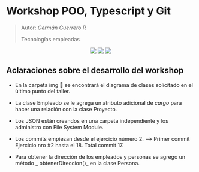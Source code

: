 # Workshop POO, Typescript y Git

> Autor: _Germán Guerrero R_
>
> Tecnologías empleadas



<center> 
    <img src="https://img.shields.io/badge/TypeScript-blue?logo=typescript&logoColor=white" />   
    <img src="https://img.shields.io/badge/Git-F05032?logo=git&logoColor=white" />
    <img src="https://img.shields.io/badge/JSON-F05032?logo=JSON&logoColor=white" /> 
</center>



##  Aclaraciones sobre el desarrollo del workshop

- En la carpeta img 📂 se encontrará el diagrama de clases solicitado en el último punto del taller.

- La clase Empleado se le agrega un atributo adicional de _cargo_ para hacer una relación con la clase Proyecto.

- Los JSON están creandos en una carpeta independiente y los administro con File System Module. 

- Los commits empiezan desde el ejercicio número 2. --> Primer commit Ejercicio nro #2 hasta el 18. Total commit 17. 

- Para obtener la dirección de los empleados y personas se agrego un método _  obtenerDireccion()_ en la clase Persona.